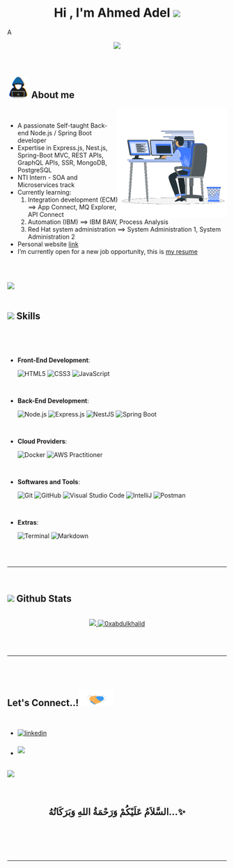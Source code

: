 
<h1 align="center"><b>Hi , I'm Ahmed Adel </b><img src="https://media.giphy.com/media/hvRJCLFzcasrR4ia7z/giphy.gif" width="35"></h1>
<!--  -->A
<p align="center">
  <a href="https://github.com/DenverCoder1/readme-typing-svg"><img src="https://readme-typing-svg.herokuapp.com?font=Time+New+Roman&color=cyan&size=25&center=true&vCenter=true&width=600&height=100&lines=Assalamu+O+Alaikum+Warahmatullah..&hearts;++;Self-taught+Front-End+Developer,;Computer+Science+Student,;CTF+Newbie,;Active+Learner/Researcher,;Love+to+learn+new+stuffs..<3"></a>
</p>


<br>



	
## <picture><img src = "https://github.com/0xAbdulKhalid/0xAbdulKhalid/raw/main/assets/mdImages/about_me.gif" width = 50px></picture> **About me**

<picture> <img align="right" src="https://github.com/0xAbdulKhalid/0xAbdulKhalid/raw/main/assets/mdImages/Right_Side.gif" width = 250px></picture>

<br>

- A passionate Self-taught Back-end Node.js / Spring Boot developer
- Expertise in Express.js, Nest.js, Spring-Boot MVC, REST APIs, GraphQL APIs, SSR, MongoDB, PostgreSQL
- NTI Intern - SOA and Microservices track
- Currently learning:
   1) Integration development (ECM) ==> App Connect, MQ Explorer, API Connect
   1) Automation (IBM) ==> IBM BAW, Process Analysis
   1) Red Hat system administration ==> System Administration 1, System Administration 2
- Personal website [link](https://portfolio-adel.netlify.app/)
- I’m currently open for a new job opportunity, this is [my resume](https://portfolio-adel.netlify.app/static/media/Ahmed%20Adel%20Mohamed.9313cef975f1e15113bb.pdf)

<br><br>

<img src="https://user-images.githubusercontent.com/73097560/115834477-dbab4500-a447-11eb-908a-139a6edaec5c.gif"><br><br>

## <img src="https://media2.giphy.com/media/QssGEmpkyEOhBCb7e1/giphy.gif?cid=ecf05e47a0n3gi1bfqntqmob8g9aid1oyj2wr3ds3mg700bl&rid=giphy.gif" width ="25"><b> Skills</b>
<br>

<p align="center">

<br>   
    
- **Front-End Development**:

   ![HTML5](https://img.shields.io/badge/HTML5%20-%23E34F26.svg?style=for-the-badge&logo=html5&logoColor=white)
   ![CSS3](https://img.shields.io/badge/CSS%20-%231572B6.svg?style=for-the-badge&logo=css3&logoColor=white)
   ![JavaScript](https://img.shields.io/badge/JavaScript%20-%23F7DF1E.svg?style=for-the-badge&logo=javascript&logoColor=black)

<br>
    
- **Back-End Development**:

   ![Node.js](https://img.shields.io/badge/Node.js%20-%23E34F26.svg?style=for-the-badge&logo=node.js&logoColor=green&color=black)
   ![Express.js](https://img.shields.io/badge/Express.js%20-%231572B6.svg?style=for-the-badge&logo=express&logoColor=white&color=black)
   ![NestJS](https://img.shields.io/badge/NestJS%20-%23F7DF1E.svg?style=for-the-badge&logo=nestjs&logoColor=red&color=black)
   ![Spring Boot](https://img.shields.io/badge/Spring_Boot%20-%23F7DF1E.svg?style=for-the-badge&logo=springboot&logoColor=green&color=black)

<br>

- **Cloud Providers**:

    ![Docker](https://img.shields.io/badge/Docker-%23327FC7.svg?style=for-the-badge&logo=docker&logoColor=blue&color=%23eee)
    ![AWS Practitioner](https://img.shields.io/badge/AWS_Cloud_Practitioner-%23327FC7.svg?style=for-the-badge&logo=amazon&logoColor=black&color=white)
    
<br>

- **Softwares and Tools**:

    ![Git](https://img.shields.io/badge/git-%23F05033.svg?style=for-the-badge&logo=git&logoColor=white)
    ![GitHub](https://img.shields.io/badge/github-%23121011.svg?style=for-the-badge&logo=github&logoColor=white)
    ![Visual Studio Code](https://img.shields.io/badge/Visual%20Studio%20Code-0078d7.svg?style=for-the-badge&logo=visual-studio-code&logoColor=white)
    ![IntelliJ](https://img.shields.io/badge/IntelliJ-0078d7.svg?style=for-the-badge&logo=intellij-idea&logoColor=black&color=white)
    ![Postman](https://img.shields.io/badge/Postman-0078d7.svg?style=for-the-badge&logo=postman&logoColor=orange&color=white)

<br>

- **Extras**:

    ![Terminal](https://img.shields.io/badge/Terminal-%23054020?style=for-the-badge&logo=gnu-bash&logoColor=white)
    ![Markdown](https://img.shields.io/badge/markdown-%23000000.svg?style=for-the-badge&logo=markdown&logoColor=white)   


</p>

<br>
<br>

-----

<br>


## <img src="https://media.giphy.com/media/iY8CRBdQXODJSCERIr/giphy.gif" width="35"><b> Github Stats </b>
<br>

<div align="center">

<a href="https://github.com/AhmedElbailey/">
  <img src="https://github-readme-stats.vercel.app/api?username=AhmedElbailey&include_all_commits=true&count_private=true&show_icons=true&line_height=20&title_color=7A7ADB&icon_color=2234AE&text_color=D3D3D3&bg_color=0,000000,130F40" width="450"/>
  <img src="https://github-readme-stats.vercel.app/api/top-langs?username=AhmedElbailey&show_icons=true&locale=en&layout=compact&line_height=20&title_color=7A7ADB&icon_color=2234AE&text_color=D3D3D3&bg_color=0,000000,130F40" width="375"  alt="0xabdulkhalid"/>

</a>
</div>

<br>
<br>
<br>

-----

<br>
<br>

## <b> Let's Connect..!</b><img src="https://github.com/0xAbdulKhalid/0xAbdulKhalid/raw/main/assets/mdImages/handshake.gif" width ="80">
<br>
<div align='left'>

<ul>

<li>
<a href="https://www.linkedin.com/in/ahmed-adel-285077217/" target="_blank">
<img src="https://img.shields.io/badge/linkedin:  Ahmed_Elbialy-%2300acee.svg?color=405DE6&style=for-the-badge&logo=linkedin&logoColor=white" alt=linkedin style="margin-bottom: 5px;"/>
</a>
</li>

<br>

<li>
<a href="mailto:ahmedelbialy148@gmail.com" target="_blank">
<img src="https://img.shields.io/badge/gmail:  Ahmed_Elbialy-%23EA4335.svg?style=for-the-badge&logo=gmail&logoColor=white" t=mail style="margin-bottom: 5px;" />
</a>
</li>
	
</ul>
</div>

<br>
<img src="https://user-images.githubusercontent.com/73097560/115834477-dbab4500-a447-11eb-908a-139a6edaec5c.gif">
<br>
<br>
<br>

<div align='center'>

## <b>السَّلاَمُ عَلَيْكُمْ وَرَحْمَةُ اللهِ وَبَرَكَاتُهُ...✨</b>

</div>
<br>
<br>
<br>
<br>

---
